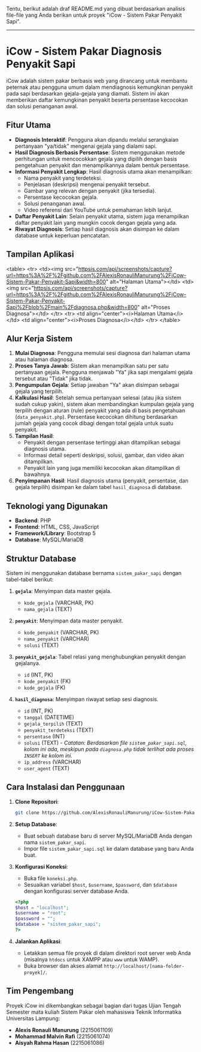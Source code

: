 Tentu, berikut adalah draf README.md yang dibuat berdasarkan analisis file-file yang Anda berikan untuk proyek "iCow - Sistem Pakar Penyakit Sapi".

-----

# iCow - Sistem Pakar Diagnosis Penyakit Sapi

iCow adalah sistem pakar berbasis web yang dirancang untuk membantu peternak atau pengguna umum dalam mendiagnosis kemungkinan penyakit pada sapi berdasarkan gejala-gejala yang diamati. Sistem ini akan memberikan daftar kemungkinan penyakit beserta persentase kecocokan dan solusi penanganan awal.

## Fitur Utama

  - **Diagnosis Interaktif**: Pengguna akan dipandu melalui serangkaian pertanyaan "ya/tidak" mengenai gejala yang dialami sapi.
  - **Hasil Diagnosis Berbasis Persentase**: Sistem menggunakan metode perhitungan untuk mencocokkan gejala yang dipilih dengan basis pengetahuan penyakit dan menampilkannya dalam bentuk persentase.
  - **Informasi Penyakit Lengkap**: Hasil diagnosis utama akan menampilkan:
      - Nama penyakit yang terdeteksi.
      - Penjelasan (deskripsi) mengenai penyakit tersebut.
      - Gambar yang relevan dengan penyakit (jika tersedia).
      - Persentase kecocokan gejala.
      - Solusi penanganan awal.
      - Video referensi dari YouTube untuk pemahaman lebih lanjut.
  - **Daftar Penyakit Lain**: Selain penyakit utama, sistem juga menampilkan daftar penyakit lain yang mungkin cocok dengan gejala yang ada.
  - **Riwayat Diagnosis**: Setiap hasil diagnosis akan disimpan ke dalam database untuk keperluan pencatatan.

## Tampilan Aplikasi

\<table\>
\<tr\>
\<td\>\<img src="[httpsis.com/api/screenshots/capture?url=https%3A%2F%2Fgithub.com%2FAlexisRonauliManurung%2FiCow-Sistem-Pakar-Penyakit-Sapi\&width=800](https://www.google.com/search?q=https://httpsis.com/api/screenshots/capture%3Furl%3Dhttps%253A%252F%252Fgithub.com%252FAlexisRonauliManurung%252FiCow-Sistem-Pakar-Penyakit-Sapi%26width%3D800)" alt="Halaman Utama"\>\</td\>
\<td\>\<img src="[httpsis.com/api/screenshots/capture?url=https%3A%2F%2Fgithub.com%2FAlexisRonauliManurung%2FiCow-Sistem-Pakar-Penyakit-Sapi%2Fblob%2Fmain%2Fdiagnosa.php\&width=800](https://www.google.com/search?q=https://httpsis.com/api/screenshots/capture%3Furl%3Dhttps%253A%252F%252Fgithub.com%252FAlexisRonauliManurung%252FiCow-Sistem-Pakar-Penyakit-Sapi%252Fblob%252Fmain%252Fdiagnosa.php%26width%3D800)" alt="Proses Diagnosa"\>\</td\>
\</tr\>
\<tr\>
\<td align="center"\>\<i\>Halaman Utama\</i\>\</td\>
\<td align="center"\>\<i\>Proses Diagnosa\</i\>\</td\>
\</tr\>
\</table\>

## Alur Kerja Sistem

1.  **Mulai Diagnosa**: Pengguna memulai sesi diagnosa dari halaman utama atau halaman diagnosa.
2.  **Proses Tanya Jawab**: Sistem akan menampilkan satu per satu pertanyaan gejala. Pengguna menjawab "Ya" jika sapi mengalami gejala tersebut atau "Tidak" jika tidak.
3.  **Pengumpulan Gejala**: Setiap jawaban "Ya" akan disimpan sebagai gejala yang terpilih.
4.  **Kalkulasi Hasil**: Setelah semua pertanyaan selesai (atau jika sistem sudah cukup yakin), sistem akan membandingkan kumpulan gejala yang terpilih dengan aturan (rule) penyakit yang ada di basis pengetahuan (`data_penyakit.php`). Persentase kecocokan dihitung berdasarkan jumlah gejala yang cocok dibagi dengan total gejala untuk suatu penyakit.
5.  **Tampilan Hasil**:
      * Penyakit dengan persentase tertinggi akan ditampilkan sebagai diagnosis utama.
      * Informasi detail seperti deskripsi, solusi, gambar, dan video akan ditampilkan.
      * Penyakit lain yang juga memiliki kecocokan akan ditampilkan di bawahnya.
6.  **Penyimpanan Hasil**: Hasil diagnosis utama (penyakit, persentase, dan gejala terpilih) disimpan ke dalam tabel `hasil_diagnosa` di database.

## Teknologi yang Digunakan

  * **Backend**: PHP
  * **Frontend**: HTML, CSS, JavaScript
  * **Framework/Library**: Bootstrap 5
  * **Database**: MySQL/MariaDB

## Struktur Database

Sistem ini menggunakan database bernama `sistem_pakar_sapi` dengan tabel-tabel berikut:

1.  **`gejala`**: Menyimpan data master gejala.

      * `kode_gejala` (VARCHAR, PK)
      * `nama_gejala` (TEXT)

2.  **`penyakit`**: Menyimpan data master penyakit.

      * `kode_penyakit` (VARCHAR, PK)
      * `nama_penyakit` (VARCHAR)
      * `solusi` (TEXT)

3.  **`penyakit_gejala`**: Tabel relasi yang menghubungkan penyakit dengan gejalanya.

      * `id` (INT, PK)
      * `kode_penyakit` (FK)
      * `kode_gejala` (FK)

4.  **`hasil_diagnosa`**: Menyimpan riwayat setiap sesi diagnosis.

      * `id` (INT, PK)
      * `tanggal` (DATETIME)
      * `gejala_terpilih` (TEXT)
      * `penyakit_terdeteksi` (TEXT)
      * `persentase` (INT)
      * `solusi` (TEXT) - *Catatan: Berdasarkan file `sistem_pakar_sapi.sql`, kolom ini ada, meskipun pada `diagnosa.php` tidak terlihat ada proses `INSERT` ke kolom ini.*
      * `ip_address` (VARCHAR)
      * `user_agent` (TEXT)

## Cara Instalasi dan Penggunaan

1.  **Clone Repositori**:

    ```bash
    git clone https://github.com/AlexisRonauliManurung/iCow-Sistem-Pakar-Penyakit-Sapi.git
    ```

2.  **Setup Database**:

      * Buat sebuah database baru di server MySQL/MariaDB Anda dengan nama `sistem_pakar_sapi`.
      * Impor file `sistem_pakar_sapi.sql` ke dalam database yang baru Anda buat.

3.  **Konfigurasi Koneksi**:

      * Buka file `koneksi.php`.
      * Sesuaikan variabel `$host`, `$username`, `$password`, dan `$database` dengan konfigurasi server database Anda.

    <!-- end list -->

    ```php
    <?php
    $host = "localhost";
    $username = "root";
    $password = "";
    $database = "sistem_pakar_sapi";
    ?>
    ```

4.  **Jalankan Aplikasi**:

      * Letakkan semua file proyek di dalam direktori root server web Anda (misalnya `htdocs` untuk XAMPP atau `www` untuk WAMP).
      * Buka browser dan akses alamat `http://localhost/[nama-folder-proyek]/`.

## Tim Pengembang

Proyek iCow ini dikembangkan sebagai bagian dari tugas Ujian Tengah Semester mata kuliah Sistem Pakar oleh mahasiswa Teknik Informatika Universitas Lampung:

  * **Alexis Ronauli Manurung** (2215061109)
  * **Mohammad Malvin Rafi** (2215061074)
  * **Aisyah Rahma Hasan** (2215061086)
